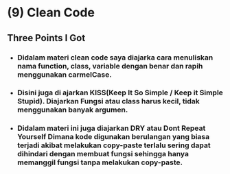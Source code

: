 # (9) Clean Code

## Three Points I Got

* ### Didalam materi clean code saya diajarka cara menuliskan nama function, class, variable dengan benar dan rapih menggunakan carmelCase.

* ### Disini juga di ajarkan KISS(Keep It So Simple / Keep it Simple Stupid). Diajarkan Fungsi atau class harus kecil, tidak menggunakan banyak argumen.

* ### Didalam materi ini juga diajarkan DRY atau Dont Repeat Yourself Dimana kode digunakan berulangan yang biasa terjadi akibat melakukan copy-paste terlalu sering dapat dihindari dengan membuat fungsi sehingga hanya memanggil fungsi tanpa melakukan copy-paste.
